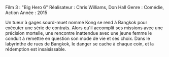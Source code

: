 Film 3 : "Big Hero 6"
Réalisateur : Chris Williams, Don Hall
Genre : Comédie, Action
Année : 2015

Un tueur à gages sourd-muet nommé Kong se rend à Bangkok pour exécuter une série de contrats. Alors qu'il accomplit ses missions avec une précision mortelle, une rencontre inattendue avec une jeune femme le conduit à remettre en question son mode de vie et ses choix. Dans le labyrinthe de rues de Bangkok, le danger se cache à chaque coin, et la rédemption est insaisissable.
